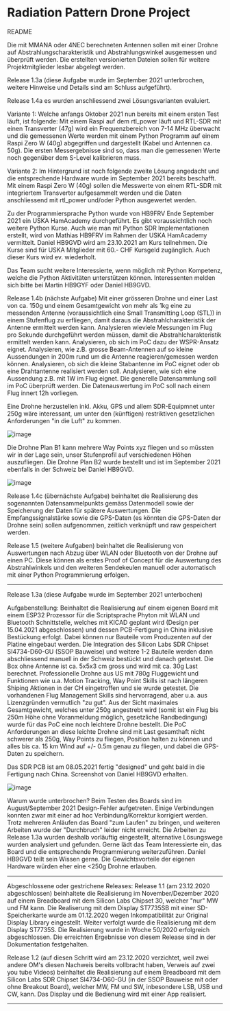 # Radiation Pattern Drone Project 
README

Die mit MMANA oder 4NEC berechneten Antennen sollen mit einer Drohne auf Abstrahlungscharakteristik und Abstrahlungswinkel ausgemessen und überprüft werden. Die erstellten versionierten Dateien sollen für weitere Projektmitglieder lesbar abgelegt werden.

Release 1.3a (diese Aufgabe wurde im September 2021 unterbrochen, weitere Hinweise und Details sind am Schluss aufgeführt).

Release 1.4a es wurden anschliessend zwei Lösungsvarianten evaluiert. 

Variante 1: Welche anfangs Oktober 2021 nun bereits mit einem ersten Test läuft, ist folgende: Mit einem Raspi auf dem rtl_power läuft und RTL-SDR mit einen Transverter
(47g) wird ein Frequenzbereich von 7-14 MHz überwacht und die gemessenen Werte werden mit einem Python Programm auf einem Raspi Zero W (40g) abgegriffen und dargestellt (Kabel und Antennen ca. 50g). Die ersten Messergebnisse sind so, dass man die gemessenen Werte noch gegenüber dem S-Level kalibrieren muss.

Variante 2: Im Hintergrund ist noch folgende zweite Lösung angedacht und die entsprechende Hardware wurde im September 2021 bereits beschafft.
Mit einem Raspi Zero W (40g) sollen die Messwerte von einem RTL-SDR mit integriertem Transverter aufgesammelt werden und die Daten anschliessend mit rtl_power und/oder Python ausgewertet werden.

Zu der Programmiersprache Python wurde von HB9FRV Ende September 2021 ein USKA HamAcademy durchgeführt. Es gibt voraussichtlich noch weitere Python Kurse. Auch wie man mit Python SDR Implementationen erstellt, wird von Mathias HB9FRV im Rahmen der USKA HamAcademy vermittelt. Daniel HB9GVD wird am 23.10.2021 am Kurs teilnehmen. Die Kurse sind für USKA Mitglieder mit 60.- CHF Kursgeld zugänglich. Auch dieser Kurs wird ev. wiederholt.

Das Team sucht weitere Interessierte, wenn möglich mit Python Kompetenz, welche die Python Aktivitäten unterstützen können. Interessenten melden sich bitte bei Martin HB9GYF oder Daniel HB9GVD.

Release 1.4b (nächste Aufgabe)
Mit einer grösseren Drohne und einer Last von ca. 150g und einem Gesamtgewicht von mehr als 1kg eine zu messenden Antenne (voraussichtlich eine Small Transmitting Loop (STL)) in einem Stufenflug zu erfliegen, damit daraus die Abstrahlcharakteristik der Antenne ermittelt werden kann. Analysieren wieviele Messungen im Flug pro Sekunde durchgeführt werden müssen, damit die Abstrahlcharakteristik ermittelt werden kann. Analysieren, ob sich im PoC dazu der WSPR-Ansatz eignet. Analysieren, wie z.B. grosse Beam-Antennen auf so kleine Aussendungen in 200m rund um die Antenne reagieren/gemessen werden können. Analysieren, ob sich die kleine Stabantenne im PoC eignet oder ob eine Drahtantenne realisiert werden soll. Analysieren, wie sich eine Aussendung z.B. mit 1W im Flug eignet. Die generelle Datensammlung soll im PoC überprüft werden. Die Datenauswertung im PoC soll nach einem Flug innert 12h vorliegen.

Eine Drohne herzustellen inkl. Akku, GPS und allem SDR-Equipmnet unter 250g wäre interessant, um unter den (künftigen) restriktiven gesetzlichen Anforderungen "in die Luft" zu kommen.

![image](https://user-images.githubusercontent.com/75325994/117536469-76388600-affb-11eb-8f5e-1f46c41599b1.png)

Die Drohne Plan B1 kann mehrere Way Points xyz fliegen und so müssten wir in der Lage sein, unser Stufenprofil auf verschiedenen Höhen auszufliegen. Die Drohne Plan B2 wurde bestellt und ist im September 2021 ebenfalls in der Schweiz bei Daniel HB9GVD. 

![image](https://user-images.githubusercontent.com/75325994/117536531-cc0d2e00-affb-11eb-9d3a-64735a4267c8.png)

Release 1.4c (übernächste Aufgabe)
beinhaltet die Realisierung des sogenannten Datensammelpunkts gemäss Datenmodell sowie der Speicherung der Daten für spätere Auswertungen. Die Empfangssignalstärke sowie die GPS-Daten (es könnten die GPS-Daten der Drohne sein) sollen aufgenommen, zeitlich verknüpft und raw gespeichert werden. 

Release 1.5 (weitere Aufgaben) 
beinhaltet die Realisierung von Auswertungen nach Abzug über WLAN oder Bluetooth von der Drohne auf einen PC. Diese können als erstes Proof of Concept für die Auswertung des Abstrahlwinkels und den weiteren Sendekeulen manuell oder automatisch mit einer Python Programmierung erfolgen. 


---------------------------------------------------------------------------------------------------------------------------------------------------------------------------------
Release 1.3a (diese Aufgabe wurde im September 2021 unterbochen)


Aufgabenstellung: Beinhaltet die Realisierung auf einem eigenen Board mit einem ESP32 Prozessor für die Scriptsprache Phyton mit WLAN und Bluetooth Schnittstelle, welches mit KICAD geplant wird (Design per 15.04.2021 abgeschlossen) und dessen PCB-Fertigung in China inklusive Bestückung erfolgt. Dabei können nur Bauteile vom Produzenten auf der Platine eingebaut werden. Die Integration des Silicon Labs SDR Chipset SI4734-D60-GU (SSOP Bauweise) und weitere 1-2 Bauteile werden dann abschliessend manuell in der Schweiz bestückt und danach getestet. Die Box ohne Antenne ist ca. 5x5x3 cm gross und wird mit ca. 30g Last berechnet. Professionelle Drohne aus US mit 780g Fluggewicht und Funktionen wie u.a. Motion Tracking, Way Point Skills ist nach längeren Shiping Aktionen in der CH eingetroffen und sie wurde getestet. Die vorhandenen Flug Management Skills sind hervorragend, aber u.a. aus Lizenzgründen vermutlich "zu gut". Aus der Sicht maximales Gesamtgewicht, welches unter 250g angestrebt wird (somit ist ein Flug bis 250m Höhe ohne Voranmeldung möglich, gesetzliche Randbedingung) wurde für das PoC eine noch leichtere Drohne bestellt. Die PoC Anforderungen an diese leichte Drohne sind mit Last gesamthaft nicht schwerer als 250g, Way Points zu fliegen, Position halten zu können und alles bis ca. 15 km Wind auf +/- 0.5m genau zu fliegen, und dabei die GPS-Daten zu speichern.  

Das SDR PCB ist am 08.05.2021 fertig "designed" und geht bald in die Fertigung nach China. Screenshot von Daniel HB9GVD erhalten. 

![image](https://user-images.githubusercontent.com/75325994/117536307-9287f300-affa-11eb-81f5-2ee2100f6795.png)

Warum wurde unterbrochen? Beim Testen des Boards sind im August/September 2021 Design-Fehler aufgetreten. Einige Verbindungen konnten zwar mit einer ad hoc Verbindung/Korrektur korrigiert werden. Trotz mehreren Anläufen das Board "zum Laufen" zu bringen, und weiteren Arbeiten wurde der "Durchbruch" leider nicht erreicht. Die Arbeiten zu Release 1.3a wurden deshalb vorläuftig eingestellt, alternative Lösungswege wurden analysiert und gefunden. Gerne lädt das Team Interessierte ein, das Board und die entsprechende Programmierung weiterzuführen. Daniel HB9GVD teilt sein Wissen gerne. Die Gewichtsvorteile der eigenen Hardware würden eher eine <250g Drohne erlauben.

--------------------------------------------------------------------------------------------------------------------------------------------------------------------------------
Abgeschlossene oder gestrichene Releases:
Release 1.1 (am 23.12.2020 abgeschlossen)
beinhaltete die Realisierung im November/Dezember 2020 auf einem Breadboard mit dem Silicon Labs Chipset 30, welcher "nur" MW und FM kann. Die Realiserung mit dem Display ST7735SB mit einer SD-Speicherkarte wurde am 01.12.2020 wegen Inkompatibilität zur Original Display Library eingestellt. Weiter verfolgt wurde die Realisierung mit dem Display ST7735S. Die Realisierung wurde in Woche 50/2020 erfolgreich abgeschlossen. Die erreichten Ergebnisse von diesem Release sind in der Dokumentation festgehalten. 

Release 1.2 (auf diesen Schritt wird am 23.12.2020 verzichtet, weil zwei andere OM's diesen Nachweis bereits vollbracht haben, Verweis auf zwei you tube Videos)
beinhaltet die Realisierung auf einem Breadboard mit dem Silicon Labs SDR Chipset SI4734-D60-GU (in der SSOP Bauweise mit oder ohne Breakout Board), welcher MW, FM und SW, inbesondere LSB, USB und CW, kann. Das Display und die Bedienung wird mit einer App realisiert. 

--------------------------------------------------------------------------------------------------------------------------------------------------------------------------------


